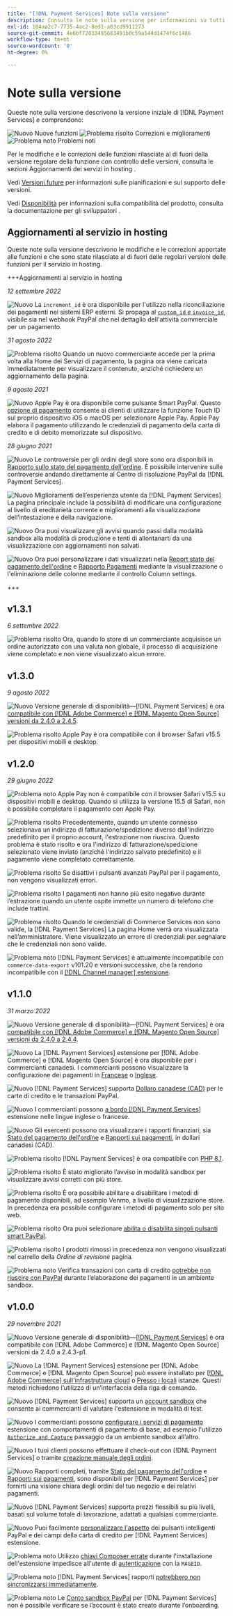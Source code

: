 ```yaml
---
title: "[!DNL Payment Services] Note sulla versione"
description: Consulta le note sulla versione per informazioni su tutti [!DNL Payment Services] versioni.
exl-id: 104aa2c7-7735-4ac2-8ed1-a03cd9911273
source-git-commit: 4e6bf72033495683491b0c59a544d1474f6c1486
workflow-type: tm+mt
source-wordcount: '0'
ht-degree: 0%

---
```


# Note sulla versione

Queste note sulla versione descrivono la versione iniziale di [!DNL Payment Services] e comprendono:

![Nuovo](../assets/new.svg) Nuove funzioni
![Problema risolto](../assets/fix.svg) Correzioni e miglioramenti
![Problema noto](../assets/bug.svg) Problemi noti

Per le modifiche e le correzioni delle funzioni rilasciate al di fuori della versione regolare della funzione con controllo delle versioni, consulta le sezioni Aggiornamenti dei servizi in hosting .

Vedi [Versioni future](https://devdocs.magento.com/release/) per informazioni sulle pianificazioni e sul supporto delle versioni.

Vedi [Disponibilità](https://devdocs.magento.com/release/availability.html) per informazioni sulla compatibilità del prodotto, consulta la documentazione per gli sviluppatori .

## Aggiornamenti al servizio in hosting

Queste note sulla versione descrivono le modifiche e le correzioni apportate alle funzioni e che sono state rilasciate al di fuori delle regolari versioni delle funzioni per il servizio in hosting.

+++Aggiornamenti al servizio in hosting

_12 settembre 2022_

![Nuovo](../assets/new.svg)<!-- Issue PAY-3705 --> La `increment_id` è ora disponibile per l&#39;utilizzo nella riconciliazione dei pagamenti nei sistemi ERP esterni. Si propaga al [`custom_id` _e_ `invoice_id`](https://experienceleague.adobe.com/docs/commerce-merchant-services/payment-services/reporting/data.html#reconcile-with-erp-system), visibile sia nel webhook PayPal che nel dettaglio dell&#39;attività commerciale per un pagamento.

_31 agosto 2022_

![Problema risolto](../assets/fix.svg)<!-- Issue PAY-3629 --> Quando un nuovo commerciante accede per la prima volta alla Home dei Servizi di pagamento, la pagina ora viene caricata immediatamente per visualizzare il contenuto, anziché richiedere un aggiornamento della pagina.

_9 agosto 2021_

![Nuovo](../assets/new.svg)<!-- Issue PAY-3420 --> Apple Pay è ora disponibile come pulsante Smart PayPal. Questo [opzione di pagamento](https://experienceleague.adobe.com/docs/commerce-merchant-services/payment-services/payments-options.html#apple-pay-button) consente ai clienti di utilizzare la funzione Touch ID sul proprio dispositivo iOS o macOS per selezionare Apple Pay. Apple Pay elabora il pagamento utilizzando le credenziali di pagamento della carta di credito e di debito memorizzate sul dispositivo.

_28 giugno 2021_

![Nuovo](../assets/new.svg)<!-- Issue PAY-1720 --> Le controversie per gli ordini degli store sono ora disponibili in [Rapporto sullo stato del pagamento dell&#39;ordine](https://experienceleague.adobe.com/docs/commerce-merchant-services/payment-services/reporting/order-payment-status.html#view-disputes). È possibile intervenire sulle controversie andando direttamente al Centro di risoluzione PayPal da [!DNL Payment Services].

![Nuovo](../assets/new.svg)<!-- Issue PAY-2854 --> Miglioramenti dell’esperienza utente da [!DNL Payment Services] La pagina principale include la possibilità di modificare una configurazione al livello di ereditarietà corrente e miglioramenti alla visualizzazione dell’intestazione e della navigazione.

![Nuovo](../assets/new.svg)<!-- Issue PAY-2854 --> Ora puoi visualizzare gli avvisi quando passi dalla modalità sandbox alla modalità di produzione e tenti di allontanarti da una visualizzazione con aggiornamenti non salvati.

![Nuovo](../assets/new.svg)<!-- Issue PAY-2761 --> Ora puoi personalizzare i dati visualizzati nella [Report stato del pagamento dell&#39;ordine](https://experienceleague.adobe.com/docs/commerce-merchant-services/payment-services/reporting/order-payment-status.html#show-and-hide-columns) e [Rapporto Pagamenti](https://experienceleague.adobe.com/docs/commerce-merchant-services/payment-services/reporting/payouts.html#show-and-hide-columns) mediante la visualizzazione o l&#39;eliminazione delle colonne mediante il controllo Column settings.

+++

## v1.3.1

_6 settembre 2022_

![Problema risolto](../assets/fix.svg)<!-- Issue PAY-3663 --> Ora, quando lo store di un commerciante acquisisce un ordine autorizzato con una valuta non globale, il processo di acquisizione viene completato e non viene visualizzato alcun errore.

## v1.3.0

_9 agosto 2022_

![Nuovo](../assets/new.svg)<!-- Issue PAY-XX --> Versione generale di disponibilità—[!DNL Payment Services] è ora [compatibile con [!DNL Adobe Commerce] e [!DNL Magento Open Source] versioni da 2.4.0 a 2.4.5](https://devdocs.magento.com/release/availability.html#compatibility).

![Problema risolto](../assets/fix.svg)<!-- Issue PAY-x --> Apple Pay è ora compatibile con il browser Safari v15.5 per dispositivi mobili e desktop.

## v1.2.0

_29 giugno 2022_

![Problema noto](../assets/bug.svg)<!-- Issue PAY-x --> Apple Pay non è compatibile con il browser Safari v15.5 su dispositivi mobili e desktop. Quando si utilizza la versione 15.5 di Safari, non è possibile completare il pagamento con Apple Pay.

![Problema risolto](../assets/fix.svg)<!-- Issue PAY-3264 --> Precedentemente, quando un utente connesso selezionava un indirizzo di fatturazione/spedizione diverso dall&#39;indirizzo predefinito per il proprio account, l&#39;estrazione non riusciva. Questo problema è stato risolto e ora l&#39;indirizzo di fatturazione/spedizione selezionato viene inviato (anziché l&#39;indirizzo salvato predefinito) e il pagamento viene completato correttamente.

![Problema risolto](../assets/fix.svg)<!-- Issue PAY-3314 --> Se disattivi i pulsanti avanzati PayPal per il pagamento, non vengono visualizzati errori.

![Problema risolto](../assets/fix.svg)<!-- Issue PAY-3330 --> I pagamenti non hanno più esito negativo durante l’estrazione quando un utente ospite immette un numero di telefono che include trattini.

![Problema risolto](../assets/fix.svg)<!-- Issue PAY-3338 PAY-2502 --> Quando le credenziali di Commerce Services non sono valide, la [!DNL Payment Services] La pagina Home verrà ora visualizzata nell’amministratore. Viene visualizzato un errore di credenziali per segnalare che le credenziali non sono valide.

![Problema noto](../assets/bug.svg)<!-- Issue PAY-0 --> [!DNL Payment Services] è attualmente incompatibile con `commerce-data-export` v101.20 e versioni successive, che la rendono incompatibile con il [[!DNL Channel manager] estensione](https://experienceleague.adobe.com/docs/commerce-channels/channel-manager/guide-overview.html).

## v1.1.0

_31 marzo 2022_

![Nuovo](../assets/new.svg)<!-- Issue PAY-2127 --> Versione generale di disponibilità—[!DNL Payment Services] è ora [compatibile con [!DNL Adobe Commerce] e [!DNL Magento Open Source] versioni da 2.4.0 a 2.4.4](https://devdocs.magento.com/release/availability.html#compatibility).

![Nuovo](../assets/new.svg)<!-- Issue PAY-2682 --> La [!DNL Payment Services] estensione per [!DNL Adobe Commerce] e [!DNL Magento Open Source] è ora disponibile per i commercianti canadesi. I commercianti possono visualizzare la configurazione dei pagamenti in [Francese](https://experienceleague.adobe.com/docs/commerce-merchant-services/payment-services/overview.html?lang=fr#carte-de-cr%C3%A9dit-et-devises-accept%C3%A9es) o [Inglese](https://experienceleague.adobe.com/docs/commerce-merchant-services/payment-services/overview.html#accepted-credit-cards-and-currencies).

![Nuovo](../assets/new.svg)<!-- Issue PAY-2681 --> [!DNL Payment Services] supporta [Dollaro canadese (CAD)](overview.md#accepted-credit-cards-and-currencies) per le carte di credito e le transazioni PayPal.

![Nuovo](../assets/new.svg)<!-- Issue PAY-2680 --> I commercianti possono [a bordo [!DNL Payment Services]](onboard.md) estensione nelle lingue inglese o francese.

![Nuovo](../assets/new.svg)<!-- Issue PAY-2678 --> Gli esercenti possono ora visualizzare i rapporti finanziari, sia [Stato del pagamento dell&#39;ordine](order-payment-status.md) e [Rapporti sui pagamenti](payouts.md), in dollari canadesi (CAD).

![Problema risolto](../assets/fix.svg)<!-- Issue PAY-2710 --> [!DNL Payment Services] è ora compatibile con [PHP 8.1](https://www.php.net/releases/8.1/en.php).

![Problema risolto](../assets/fix.svg)<!-- Issue PAY-3017 --> È stato migliorato l’avviso in modalità sandbox per visualizzare avvisi corretti con più store.

![Problema risolto](../assets/fix.svg)<!-- Issue PAY-2742 --> È ora possibile abilitare e disabilitare i metodi di pagamento disponibili, ad esempio Venmo, a livello di visualizzazione store. In precedenza era possibile configurare i metodi di pagamento solo per sito web.

![Problema risolto](../assets/fix.svg)<!-- Issue PAY-2277 --> Ora puoi selezionare [abilita o disabilita singoli pulsanti smart PayPal](settings.md#payment-buttons).

![Problema risolto](../assets/fix.svg)<!-- Issue PAY-2561 --> I prodotti rimossi in precedenza non vengono visualizzati nel carrello della _Ordine di revisione_ pagina.

![Problema noto](../assets/bug.svg)<!-- Issue PAY-2842 --> Verifica transazioni con carta di credito [potrebbe non riuscire con PayPal](https://support.magento.com/hc/en-us/articles/5201041963917) durante l’elaborazione dei pagamenti in un ambiente sandbox.

## v1.0.0

_29 novembre 2021_

![Nuovo](../assets/new.svg)<!-- Issue PAY-2127 --> Versione generale di disponibilità—[[!DNL Payment Services]](https://marketplace.magento.com/magento-payment-services.html) è ora compatibile con [!DNL Adobe Commerce] e [!DNL Magento Open Source] versioni da 2.4.0 a 2.4.3-p1.

![Nuovo](../assets/new.svg)<!-- Issue PAY-124 --> La [!DNL Payment Services] estensione per [!DNL Adobe Commerce] e [!DNL Magento Open Source] può essere installato per [[!DNL Adobe Commerce] sull&#39;infrastruttura cloud](install.md#adobe-commerce-on-cloud-infrastructure) o [Presso i locali](install.md#on-premises) istanze. Questi metodi richiedono l’utilizzo di un’interfaccia della riga di comando.

![Nuovo](../assets/new.svg)<!-- Issue PAY-1986 --> [!DNL Payment Services] supporta un [account sandbox](sandbox.md) che consente ai commercianti di valutare l&#39;estensione in modalità di test.

![Nuovo](../assets/new.svg)<!-- Issue PAY-666 --> I commercianti possono [configurare i servizi di pagamento](settings.md) estensione con comportamenti di pagamento di base, ad esempio l&#39;utilizzo [`Authorize and Capture`](production.md#set-payment-services-as-payment-method) passaggio da un ambiente sandbox all’altro.

![Nuovo](../assets/new.svg)<!-- Issue PAY-780 --> I tuoi clienti possono effettuare il check-out con [!DNL Payment Services] o tramite [creazione manuale degli ordini](create-order.md).

![Nuovo](../assets/new.svg)<!-- Issue PAY-1856 --> Rapporti completi, tramite [Stato del pagamento dell&#39;ordine](order-payment-status.md) e [Rapporti sui pagamenti](payouts.md), sono disponibili per [!DNL Payment Services] per fornirti una visione chiara degli ordini del tuo negozio e dei relativi pagamenti.

![Nuovo](../assets/new.svg)<!-- Issue PAY-311 --> [!DNL Payment Services] supporta prezzi flessibili su più livelli, basati sul volume totale di lavorazione, adattati a qualsiasi commerciante.

![Nuovo](../assets/new.svg)<!-- Issue PAY-1443 --> Puoi facilmente [personalizzare l&#39;aspetto](payments-options.md) dei pulsanti intelligenti PayPal e dei campi della carta di credito per [!DNL Payment Services] estensione.

![Problema noto](../assets/bug.svg)<!-- Issue PAY-2473 --> Utilizzo [chiavi Composer errate](https://support.magento.com/hc/en-us/articles/4406603542541) durante l&#39;installazione dell&#39;estensione impedisce all&#39;utente di [autenticazione](https://devdocs.magento.com/guides/v2.4/install-gde/prereq/connect-auth.html) con la `MAGEID`.

![Problema noto](../assets/bug.svg)<!-- Issue PAY-2474 --> [!DNL Payment Services] rapporti [potrebbero non sincronizzarsi immediatamente](https://support.magento.com/hc/en-us/articles/4406114741517).

![Problema noto](../assets/bug.svg)<!-- Issue PAY-2475 --> Le [Conto sandbox PayPal](https://support.magento.com/hc/en-us/articles/4406954952461) per [!DNL Payment Services] non è possibile verificare se l’account è stato creato durante l’onboarding.
